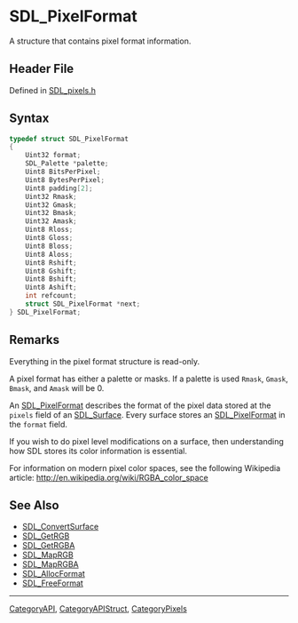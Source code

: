 # SDL_PixelFormat

A structure that contains pixel format information.

## Header File

Defined in [SDL_pixels.h](https://github.com/libsdl-org/SDL/blob/SDL2/include/SDL_pixels.h)

## Syntax

```c
typedef struct SDL_PixelFormat
{
    Uint32 format;
    SDL_Palette *palette;
    Uint8 BitsPerPixel;
    Uint8 BytesPerPixel;
    Uint8 padding[2];
    Uint32 Rmask;
    Uint32 Gmask;
    Uint32 Bmask;
    Uint32 Amask;
    Uint8 Rloss;
    Uint8 Gloss;
    Uint8 Bloss;
    Uint8 Aloss;
    Uint8 Rshift;
    Uint8 Gshift;
    Uint8 Bshift;
    Uint8 Ashift;
    int refcount;
    struct SDL_PixelFormat *next;
} SDL_PixelFormat;
```

## Remarks

Everything in the pixel format structure is read-only.

A pixel format has either a palette or masks. If a palette is used `Rmask`,
`Gmask`, `Bmask`, and `Amask` will be 0.

An [SDL_PixelFormat](SDL_PixelFormat) describes the format of the pixel
data stored at the `pixels` field of an [SDL_Surface](SDL_Surface). Every
surface stores an [SDL_PixelFormat](SDL_PixelFormat) in the `format` field.

If you wish to do pixel level modifications on a surface, then
understanding how SDL stores its color information is essential.

For information on modern pixel color spaces, see the following Wikipedia
article: http://en.wikipedia.org/wiki/RGBA_color_space

## See Also

- [SDL_ConvertSurface](SDL_ConvertSurface)
- [SDL_GetRGB](SDL_GetRGB)
- [SDL_GetRGBA](SDL_GetRGBA)
- [SDL_MapRGB](SDL_MapRGB)
- [SDL_MapRGBA](SDL_MapRGBA)
- [SDL_AllocFormat](SDL_AllocFormat)
- [SDL_FreeFormat](SDL_FreeFormat)

----
[CategoryAPI](CategoryAPI), [CategoryAPIStruct](CategoryAPIStruct), [CategoryPixels](CategoryPixels)

